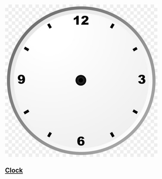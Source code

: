 <div>
  <img src="clock.jpg">
  <a href="https://arunrajput911.github.io/Clock/"><h2>Clock</h2></a>
</div>
